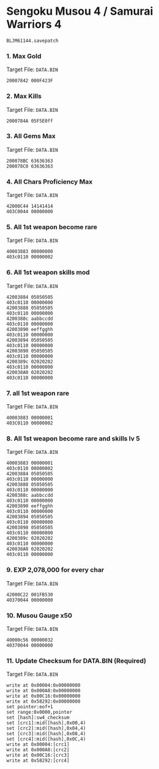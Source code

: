 #  Sengoku Musou 4 / Samurai Warriors 4 

`BLJM61144.savepatch`

### 1. Max Gold

Target File: `DATA.BIN`

```
20007842 000F423F
```

### 2. Max Kills

Target File: `DATA.BIN`

```
2000784A 05F5E0ff
```

### 3. All Gems Max

Target File: `DATA.BIN`

```
200078BC 63636363
200078C0 63636363
```

### 4. All Chars Proficiency Max

Target File: `DATA.BIN`

```
42000C44 14141414
403C0044 00000000
```

### 5. All 1st weapon become rare

Target File: `DATA.BIN`

```
40003883 00000000
403c0110 00000002
```

### 6. All 1st weapon skills mod

Target File: `DATA.BIN`

```
42003884 05050505
403c0110 00000000
42003888 05050505
403c0110 00000000
4200388c aabbccdd
403c0110 00000000
42003890 eeffgghh
403c0110 00000000
42003894 05050505
403c0110 00000000
42003898 05050505
403c0110 00000000
4200389c 02020202
403c0110 00000000
420038A0 02020202
403c0110 00000000
```

### 7. all 1st weapon rare

Target File: `DATA.BIN`

```
40003883 00000001
403C0110 00000002
```

### 8. All 1st weapon become rare and skills lv 5

Target File: `DATA.BIN`

```
40003883 00000001
403c0110 00000002
42003884 05050505
403c0110 00000000
42003888 05050505
403c0110 00000000
4200388c aabbccdd
403c0110 00000000
42003890 eeffgghh
403c0110 00000000
42003894 05050505
403c0110 00000000
42003898 05050505
403c0110 00000000
4200389c 02020202
403c0110 00000000
420038A0 02020202
403c0110 00000000
```

### 9. EXP 2,078,000 for every char

Target File: `DATA.BIN`

```
42000C22 001FB530
40370044 00000000
```

### 10. Musou Gauge x50

Target File: `DATA.BIN`

```
40000c56 00000032
40370044 00000000
```

### 11. Update Checksum for DATA.BIN (Required)

Target File: `DATA.BIN`

```
write at 0x00004:0x00000000
write at 0x000A8:0x00000000
write at 0x00C16:0x00000000
write at 0x58292:0x00000000
set pointer:eof+1
set range:0x0000,pointer
set [hash]:sw4_checksum
set [crc1]:mid([hash],0x00,4)
set [crc2]:mid([hash],0x04,4)
set [crc3]:mid([hash],0x08,4)
set [crc4]:mid([hash],0x0C,4)
write at 0x00004:[crc1]
write at 0x000A8:[crc2]
write at 0x00C16:[crc3]
write at 0x58292:[crc4]
```

